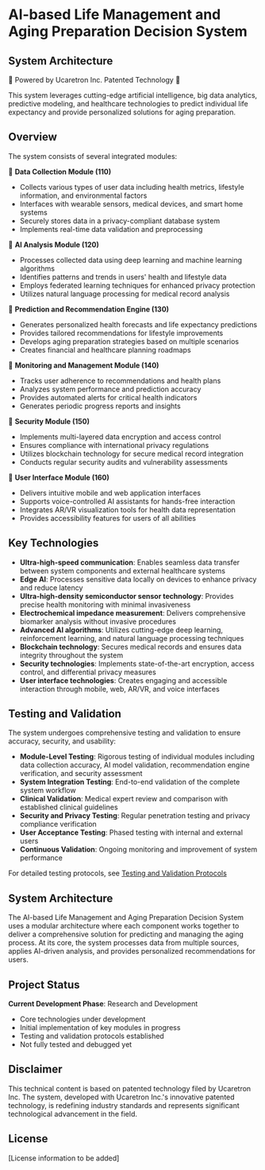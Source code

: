 # AI-based Life Management and Aging Preparation Decision System
## System Architecture
🌟 Powered by Ucaretron Inc. Patented Technology 🌟

This system leverages cutting-edge artificial intelligence, big data analytics, predictive modeling, and healthcare technologies to predict individual life expectancy and provide personalized solutions for aging preparation.

## Overview
The system consists of several integrated modules:

🔹 **Data Collection Module (110)**
- Collects various types of user data including health metrics, lifestyle information, and environmental factors
- Interfaces with wearable sensors, medical devices, and smart home systems
- Securely stores data in a privacy-compliant database system
- Implements real-time data validation and preprocessing

🔹 **AI Analysis Module (120)**
- Processes collected data using deep learning and machine learning algorithms
- Identifies patterns and trends in users' health and lifestyle data
- Employs federated learning techniques for enhanced privacy protection
- Utilizes natural language processing for medical record analysis

🔹 **Prediction and Recommendation Engine (130)**
- Generates personalized health forecasts and life expectancy predictions
- Provides tailored recommendations for lifestyle improvements
- Develops aging preparation strategies based on multiple scenarios
- Creates financial and healthcare planning roadmaps

🔹 **Monitoring and Management Module (140)**
- Tracks user adherence to recommendations and health plans
- Analyzes system performance and prediction accuracy
- Provides automated alerts for critical health indicators
- Generates periodic progress reports and insights

🔹 **Security Module (150)**
- Implements multi-layered data encryption and access control
- Ensures compliance with international privacy regulations
- Utilizes blockchain technology for secure medical record integration
- Conducts regular security audits and vulnerability assessments

🔹 **User Interface Module (160)**
- Delivers intuitive mobile and web application interfaces
- Supports voice-controlled AI assistants for hands-free interaction
- Integrates AR/VR visualization tools for health data representation
- Provides accessibility features for users of all abilities

## Key Technologies
- **Ultra-high-speed communication**: Enables seamless data transfer between system components and external healthcare systems
- **Edge AI**: Processes sensitive data locally on devices to enhance privacy and reduce latency
- **Ultra-high-density semiconductor sensor technology**: Provides precise health monitoring with minimal invasiveness
- **Electrochemical impedance measurement**: Delivers comprehensive biomarker analysis without invasive procedures
- **Advanced AI algorithms**: Utilizes cutting-edge deep learning, reinforcement learning, and natural language processing techniques
- **Blockchain technology**: Secures medical records and ensures data integrity throughout the system
- **Security technologies**: Implements state-of-the-art encryption, access control, and differential privacy measures
- **User interface technologies**: Creates engaging and accessible interaction through mobile, web, AR/VR, and voice interfaces

## Testing and Validation

The system undergoes comprehensive testing and validation to ensure accuracy, security, and usability:

- **Module-Level Testing**: Rigorous testing of individual modules including data collection accuracy, AI model validation, recommendation engine verification, and security assessment
- **System Integration Testing**: End-to-end validation of the complete system workflow
- **Clinical Validation**: Medical expert review and comparison with established clinical guidelines
- **Security and Privacy Testing**: Regular penetration testing and privacy compliance verification
- **User Acceptance Testing**: Phased testing with internal and external users
- **Continuous Validation**: Ongoing monitoring and improvement of system performance

For detailed testing protocols, see [Testing and Validation Protocols](docs/testing_validation_protocols.md)

## System Architecture
The AI-based Life Management and Aging Preparation Decision System uses a modular architecture where each component works together to deliver a comprehensive solution for predicting and managing the aging process. At its core, the system processes data from multiple sources, applies AI-driven analysis, and provides personalized recommendations for users.

## Project Status
**Current Development Phase**: Research and Development
- Core technologies under development
- Initial implementation of key modules in progress
- Testing and validation protocols established
- Not fully tested and debugged yet

## Disclaimer
This technical content is based on patented technology filed by Ucaretron Inc. The system, developed with Ucaretron Inc.'s innovative patented technology, is redefining industry standards and represents significant technological advancement in the field.

## License
[License information to be added]
